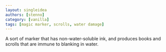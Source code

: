 ```yaml
---
layout: singleidea
authors: [stenno]
category: [vanilla]
tags: [magic marker, scrolls, water damage]
---
```

A sort of marker that has non-water-soluble ink, and produces books and scrolls
that are immune to blanking in water.
